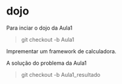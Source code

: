 # dojo

Para inciar o dojo da Aula1
>git checkout -b Aula1

Imprementar um framework de calculadora.

A solução do problema da Aula1
>git checkout -b Aula1_resultado

